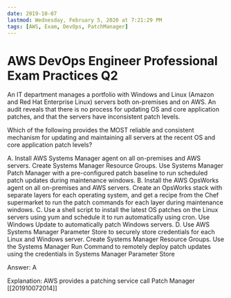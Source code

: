 ```yaml
---
date: 2019-10-07
lastmod: Wednesday, February 5, 2020 at 7:21:29 PM
tags: [AWS, Exam, DevOps, PatchManager]
---
```

# AWS DevOps Engineer Professional Exam Practices Q2

An IT department manages a portfolio with Windows and Linux (Amazon and Red Hat Enterprise Linux) servers both on-premises and on AWS. An audit reveals that there is no process for updating OS and core application patches, and that the servers have inconsistent patch levels.

Which of the following provides the MOST reliable and consistent mechanism for updating and maintaining all servers at the recent OS and core application patch levels?

A. Install AWS Systems Manager agent on all on-premises and AWS servers. Create Systems Manager Resource Groups. Use Systems Manager Patch Manager with a pre-configured patch baseline to run scheduled patch updates during maintenance windows.
B. Install the AWS OpsWorks agent on all on-premises and AWS servers. Create an OpsWorks stack with separate layers for each operating system, and get a recipe from the Chef supermarket to run the patch commands for each layer during maintenance windows.
C. Use a shell script to install the latest OS patches on the Linux servers using yum and schedule it to run automatically using cron. Use Windows Update to automatically patch Windows servers.
D. Use AWS Systems Manager Parameter Store to securely store credentials for each Linux and Windows server. Create Systems Manager Resource Groups. Use the Systems Manager Run Command to remotely deploy patch updates using the credentials in Systems Manager Parameter Store

Answer: A

Explanation:
AWS provides a patching service call Patch Manager [[201910072014]]
